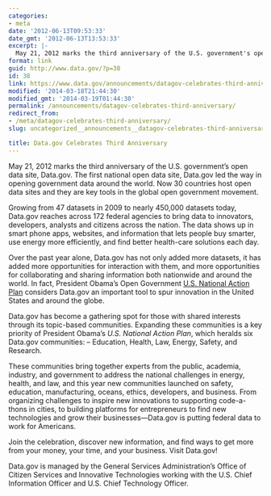 ```yaml
---
categories:
- meta
date: '2012-06-13T09:53:33'
date_gmt: '2012-06-13T13:53:33'
excerpt: |-
  May 21, 2012 marks the third anniversary of the U.S. government's open data site, Data.gov. The first national open data site, Data.gov led the way in opening government data around the world. Now 30 countries host open data sites and…
format: link
guid: http://www.data.gov/?p=38
id: 38
link: https://www.data.gov/announcements/datagov-celebrates-third-anniversary
modified: '2014-03-18T21:44:30'
modified_gmt: '2014-03-19T01:44:30'
permalink: /announcements/datagov-celebrates-third-anniversary/
redirect_from:
- /meta/datagov-celebrates-third-anniversary/
slug: uncategorized__announcements__datagov-celebrates-third-anniversary

title: Data.gov Celebrates Third Anniversary
---
```


May 21, 2012 marks the third anniversary of the U.S. government’s open data site, Data.gov. The first national open data site, Data.gov led the way in opening government data around the world. Now 30 countries host open data sites and they are key tools in the global open government movement.

Growing from 47 datasets in 2009 to nearly 450,000 datasets today, Data.gov reaches across 172 federal agencies to bring data to innovators, developers, analysts and citizens across the nation. The data shows up in smart phone apps, websites, and information that lets people buy smarter, use energy more efficiently, and find better health-care solutions each day.

Over the past year alone, Data.gov has not only added more datasets, it has added more opportunities for interaction with them, and more opportunities for collaborating and sharing information both nationwide and around the world. In fact, President Obama’s Open Government [U.S. National Action Plan](http://www.opengovpartnership.org/sites/www.opengovpartnership.org/files/country_action_plans/US_National_Action_Plan_Final_2.pdf) considers Data.gov an important tool to spur innovation in the United States and around the globe.

Data.gov has become a gathering spot for those with shared interests through its topic-based communities. Expanding these communities is a key priority of President Obama’s *U.S. National Action Plan*, which heralds six Data.gov communities: – Education, Health, Law, Energy, Safety, and Research.

These communities bring together experts from the public, academia, industry, and government to address the national challenges in energy, health, and law, and this year new communities launched on safety, education, manufacturing, oceans, ethics, developers, and business. From organizing challenges to inspire new innovations to supporting code-a-thons in cities, to building platforms for entrepreneurs to find new technologies and grow their businesses—Data.gov is putting federal data to work for Americans.

Join the celebration, discover new information, and find ways to get more from your money, your time, and your business. Visit Data.gov!

Data.gov is managed by the General Services Administration’s Office of Citizen Services and Innovative Technologies working with the U.S. Chief Information Officer and U.S. Chief Technology Officer.
